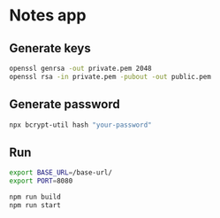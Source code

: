 # Notes app

## Generate keys

```sh
openssl genrsa -out private.pem 2048
openssl rsa -in private.pem -pubout -out public.pem
```

## Generate password

```sh
npx bcrypt-util hash "your-password"
```

## Run 

```sh
export BASE_URL=/base-url/
export PORT=8080

npm run build
npm run start
```
